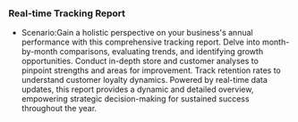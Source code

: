 ### **Real-time Tracking Report**

- Scenario:Gain a holistic perspective on your business's annual performance with this comprehensive tracking report. Delve into month-by-month comparisons, evaluating trends, and identifying growth opportunities. Conduct in-depth store and customer analyses to pinpoint strengths and areas for improvement. Track retention rates to understand customer loyalty dynamics. Powered by real-time data updates, this report provides a dynamic and detailed overview, empowering strategic decision-making for sustained success throughout the year.
